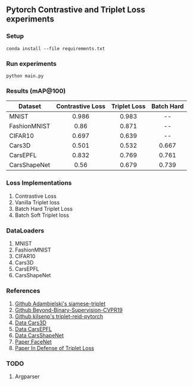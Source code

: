 ## Pytorch Contrastive and Triplet Loss experiments

### Setup
```conda install --file requirements.txt```

### Run experiments
```python main.py```

### Results (mAP@100)
| Dataset | Contrastive Loss | Triplet Loss | Batch Hard |
| ------------- |:-------------:|:-----:|:-----:|
| MNIST | 0.986 | 0.983 | -- |
| FashionMNIST | 0.86 | 0.871 | -- |
| CIFAR10 | 0.697 | 0.639 | -- |
| Cars3D | 0.501 | 0.532 | 0.667 |
| CarsEPFL | 0.832 | 0.769 | 0.761 |
| CarsShapeNet | 0.56 | 0.679 | 0.739 |

### Loss Implementations
1. Contrastive Loss
2. Vanilla Triplet loss
3. Batch Hard Triplet Loss
4. Batch Soft Triplet loss

### DataLoaders
1. MNIST
2. FashionMNIST
3. CIFAR10
4. Cars3D
5. CarsEPFL
6. CarsShapeNet

### References
1. [Github Adambielski's siamese-triplet](https://github.com/adambielski/siamese-triplet)
2. [Github Beyond-Binary-Supervision-CVPR19](https://github.com/tjddus9597/Beyond-Binary-Supervision-CVPR19/blob/master/code/Dense_TripletLoss.py)
3. [Github kilsenp's triplet-reid-pytorch](https://github.com/kilsenp/triplet-reid-pytorch/blob/master/triplet_loss.py)
4. [Data Cars3D](https://github.com/carpedm20/visual-analogy-tensorflow/blob/master/download.sh)
5. [Data CarsEPFL](https://www.epfl.ch/labs/cvlab/data/data-pose-index-php/)
6. [Data CarsShapeNet](https://www.shapenet.org)
7. [Paper FaceNet](https://arxiv.org/abs/1503.03832)
8. [Paper In Defense of Triplet Loss](https://arxiv.org/abs/1703.07737)

### TODO
1. Argparser